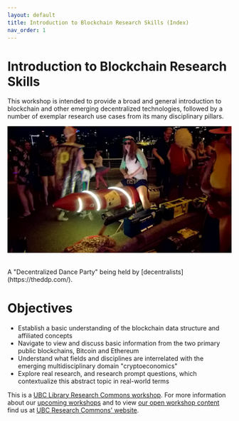 ```yaml
---
layout: default
title: Introduction to Blockchain Research Skills (Index)
nav_order: 1
---
```


# Introduction to Blockchain Research Skills

This workshop is intended to provide a broad and general introduction to blockchain and other emerging decentralized technologies, followed by a number of exemplar research use cases from its many disciplinary pillars.

![Decentralized Dance Party picture](ddp.jpg)

<br>
A "Decentralized Dance Party" being held by [decentralists](https://theddp.com/).
<br>

# Objectives

* Establish a basic understanding of the blockchain data structure and affiliated concepts
* Navigate to view and discuss basic information from the two primary public blockchains, Bitcoin and Ethereum
* Understand what fields and disciplines are interrelated with the emerging multidisciplinary domain "cryptoeconomics"
* Explore real research, and research prompt questions, which contextualize this abstract topic in real-world terms

This is a [UBC Library Research Commons workshop](https://researchcommons.library.ubc.ca). For more information about our [upcoming workshops](https://researchcommons.library.ubc.ca/events/) and to view [our open workshop content](https://researchcommons.library.ubc.ca/oer/) find us at [UBC Research Commons' website](https://researchcommons.library.ubc.ca).
